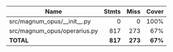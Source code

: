| Name                             |    Stmts |     Miss |   Cover |
|--------------------------------- | -------: | -------: | ------: |
| src/magnum\_opus/\_\_init\_\_.py |        0 |        0 |    100% |
| src/magnum\_opus/operarius.py    |      817 |      273 |     67% |
|                        **TOTAL** |  **817** |  **273** | **67%** |

